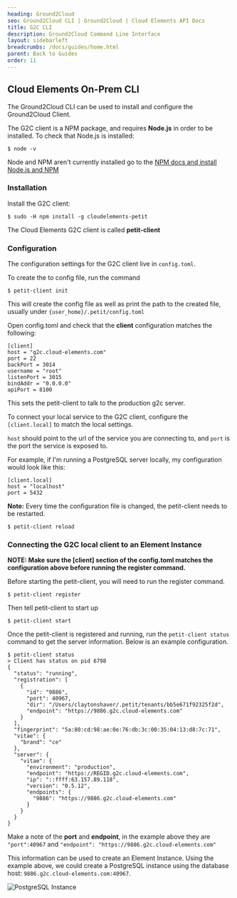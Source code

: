 ```yaml
---
heading: Ground2Cloud
seo: Ground2Cloud CLI | Ground2Cloud | Cloud Elements API Docs
title: G2C CLI
description: Ground2Cloud Command Line Interface
layout: sidebarleft
breadcrumbs: /docs/guides/home.html
parent: Back to Guides
order: 11
---
```


## Cloud Elements On-Prem CLI

The Ground2Cloud CLI can be used to install and configure the Ground2Cloud Client. 

The G2C client is a NPM package, and requires **Node.js** in order to be installed. To check that Node.js is installed:  
    
    $ node -v

Node and NPM aren't currently installed go to the [NPM docs and install Node.js and NPM](https://docs.npmjs.com/getting-started/installing-node.)


### Installation

Install the G2C client:

    $ sudo -H npm install -g cloudelements-petit

The Cloud Elements G2C client is called **petit-client**

### Configuration

The configuration settings for the G2C client live in `config.toml`.

To create the to config file, run the command  

    $ petit-client init

This will create the config file as well as print the path to the created file, usually under `{user_home}/.petit/config.toml`

Open config.toml and check that the **client** configuration matches the following:  

    [client]
    host = "g2c.cloud-elements.com"
    port = 22
    backPort = 3014
    username = "root"
    listenPort = 3015
    bindAddr = "0.0.0.0"
    apiPort = 8100

This sets the petit-client to talk to the production g2c server.

To connect your local service to the G2C client, configure the `[client.local]` to match the local settings. 

`host` should point to the url of the service you are connecting to, and `port` is the port the service is exposed to.

For example, if I'm running a PostgreSQL server locally, my configuration would look like this:

    [client.local]
    host = "localhost"
    port = 5432

**Note:** Every time the configuration file is changed, the petit-client needs to be restarted.
    
    $ petit-client reload

### Connecting the G2C local client to an Element Instance

**NOTE: Make sure the [client] section of the config.toml matches the configuration above before running the register command.**

Before starting the petit-client, you will need to run the register command.

    $ petit-client register

Then tell petit-client to start up

    $ petit-client start

Once the petit-client is registered and running, run the `petit-client status` command to get the server information. Below is an example configuration.

    $ petit-client status
    > Client has status on pid 6798
    {
      "status": "running",
      "registration": [
        {
          "id": "9886",
          "port": 40967,
          "dir": "/Users/claytonshaver/.petit/tenants/bb5e671f92325f2d",
          "endpoint": "https://9886.g2c.cloud-elements.com"
        }
      ],
      "fingerprint": "5a:80:cd:98:ae:0e:76:db:3c:00:35:04:13:d8:7c:71",
      "vitae": {
        "brand": "ce"
      },
      "server": {
        "vitae": {
          "environment": "production",
          "endpoint": "https://REGID.g2c.cloud-elements.com",
          "ip": "::ffff:63.157.89.118",
          "version": "0.5.12",
          "endpoints": {
            "9886": "https://9886.g2c.cloud-elements.com"
          }
        }
      }
    }
Make a note of the **port** and **endpoint**, in the example above they are `"port":40967` and `"endpoint": "https://9886.g2c.cloud-elements.com"`

This information can be used to create an Element Instance. Using the example above, we could create a PostgreSQL instance using the database host: `9886.g2c.cloud-elements.com:40967`.

![PostgreSQL Instance](https://cl.ly/3S33403m0p0k/Screen%20Shot%202017-01-23%20at%203.11.17%20PM.png)

